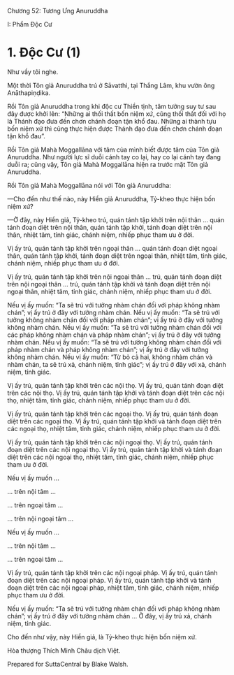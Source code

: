  

Chương 52: Tương Ưng Anuruddha

I: Phẩm Ðộc Cư

# 1\. Ðộc Cư (1)

Như vầy tôi nghe.

Một thời Tôn giả Anuruddha trú ở Sāvatthi, tại Thắng Lâm, khu vườn ông Anāthapiṇḍika.

Rồi Tôn giả Anuruddha trong khi độc cư Thiền tịnh, tâm tưởng suy tư sau đây được khởi lên: “Những ai thối thất bốn niệm xứ, cũng thối thất đối với họ là Thánh đạo đưa đến chơn chánh đoạn tận khổ đau. Những ai thành tựu bốn niệm xứ thì cũng thực hiện được Thánh đạo đưa đến chơn chánh đoạn tận khổ đau”.

Rồi Tôn giả Mahà Moggallāna với tâm của mình biết được tâm của Tôn giả Anuruddha. Như người lực sĩ duỗi cánh tay co lại, hay co lại cánh tay đang duỗi ra; cũng vậy, Tôn giả Mahà Moggallāna hiện ra trước mặt Tôn giả Anuruddha.

Rồi Tôn giả Mahà Moggallāna nói với Tôn giả Anuruddha:

—Cho đến như thế nào, này Hiền giả Anuruddha, Tỷ-kheo thực hiện bốn niệm xứ?

—Ở đây, này Hiền giả, Tỷ-kheo trú, quán tánh tập khởi trên nội thân … quán tánh đoạn diệt trên nội thân, quán tánh tập khởi, tánh đoạn diệt trên nội thân, nhiệt tâm, tỉnh giác, chánh niệm, nhiếp phục tham ưu ở đời.

Vị ấy trú, quán tánh tập khởi trên ngoại thân … quán tánh đoạn diệt ngoại thân, quán tánh tập khởi, tánh đoạn diệt trên ngoại thân, nhiệt tâm, tỉnh giác, chánh niệm, nhiếp phục tham ưu ở đời.

Vị ấy trú, quán tánh tập khởi trên nội ngoại thân … trú, quán tánh đoạn diệt trên nội ngoại thân … trú, quán tánh tập khởi và tánh đoạn diệt trên nội ngoại thân, nhiệt tâm, tỉnh giác, chánh niệm, nhiếp phục tham ưu ở đời.

Nếu vị ấy muốn: “Ta sẽ trú với tưởng nhàm chán đối với pháp không nhàm chán”; vị ấy trú ở đây với tưởng nhàm chán. Nếu vị ấy muốn: “Ta sẽ trú với tưởng không nhàm chán đối với pháp nhàm chán”; vị ấy trú ở đây với tưởng không nhàm chán. Nếu vị ấy muốn: “Ta sẽ trú với tưởng nhàm chán đối với các pháp không nhàm chán và pháp nhàm chán”; vị ấy trú ở đây với tưởng nhàm chán. Nếu vị ấy muốn: “Ta sẽ trú với tưởng không nhàm chán đối với pháp nhàm chán và pháp không nhàm chán”; vị ấy trú ở đây với tưởng không nhàm chán. Nếu vị ấy muốn: “Từ bỏ cả hai, không nhàm chán và nhàm chán, ta sẽ trú xả, chánh niệm, tỉnh giác”; vị ấy trú ở đây với xả, chánh niệm, tỉnh giác.

Vị ấy trú, quán tánh tập khởi trên các nội thọ. Vị ấy trú, quán tánh đoạn diệt trên các nội thọ. Vị ấy trú, quán tánh tập khởi và tánh đoạn diệt trên các nội thọ, nhiệt tâm, tỉnh giác, chánh niệm, nhiếp phục tham ưu ở đời.

Vị ấy trú, quán tánh tập khởi trên các ngoại thọ. Vị ấy trú, quán tánh đoạn diệt trên các ngoại thọ. Vị ấy trú, quán tánh tập khởi và tánh đoạn diệt trên các ngoại thọ, nhiệt tâm, tỉnh giác, chánh niệm, nhiếp phục tham ưu ở đời.

Vị ấy trú, quán tánh tập khởi trên các nội ngoại thọ. Vị ấy trú, quán tánh đoạn diệt trên các nội ngoại thọ. Vị ấy trú, quán tánh tập khởi và tánh đoạn diệt trên các nội ngoại thọ, nhiệt tâm, tỉnh giác, chánh niệm, nhiếp phục tham ưu ở đời.

Nếu vị ấy muốn …

… trên nội tâm …

… trên ngoại tâm …

… trên nội ngoại tâm …

Nếu vị ấy muốn …

… trên nội tâm …

… trên ngoại tâm …

Vị ấy trú, quán tánh tập khởi trên các nội ngoại pháp. Vị ấy trú, quán tánh đoạn diệt trên các nội ngoại pháp. Vị ấy trú, quán tánh tập khởi và tánh đoạn diệt trên các nội ngoại pháp, nhiệt tâm, tỉnh giác, chánh niệm, nhiếp phục tham ưu ở đời.

Nếu vị ấy muốn: “Ta sẽ trú với tưởng nhàm chán đối với pháp không nhàm chán”; vị ấy trú ở đây với tưởng nhàm chán … Ở đây, vị ấy trú xả, chánh niệm, tỉnh giác.

Cho đến như vậy, này Hiền giả, là Tỷ-kheo thực hiện bốn niệm xứ.

Hòa thượng Thích Minh Châu dịch Việt.

Prepared for SuttaCentral by Blake Walsh.
